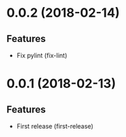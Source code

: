 0.0.2 (2018-02-14)
==================

Features
--------

- Fix pylint (fix-lint)


0.0.1 (2018-02-13)
==================

Features
--------

- First release (first-release)
